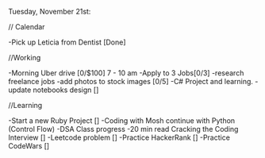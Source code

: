 Tuesday, November 21st:

// Calendar

-Pick up Leticia from Dentist [Done]

//Working

-Morning Uber drive [0/$100] 7 - 10 am
-Apply to 3 Jobs[0/3]
-research freelance jobs
-add photos to stock images [0/5]
-C# Project and learning.
-update notebooks design []

//Learning

-Start a new Ruby Project []
-Coding with Mosh continue with Python (Control Flow)
-DSA Class progress
-20 min read Cracking the Coding Interview []
-Leetcode problem []
-Practice HackerRank []
-Practice CodeWars []
